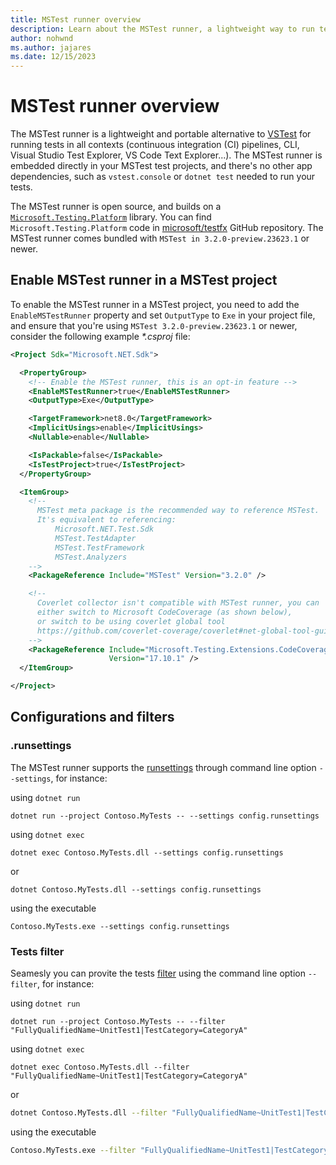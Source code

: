 ```yaml
---
title: MSTest runner overview
description: Learn about the MSTest runner, a lightweight way to run tests without depending on the .NET SDK.
author: nohwnd
ms.author: jajares
ms.date: 12/15/2023
---
```


# MSTest runner overview

The MSTest runner is a lightweight and portable alternative to [VSTest](https://github.com/microsoft/vstest) for running tests in all contexts (continuous integration (CI) pipelines, CLI, Visual Studio Test Explorer, VS Code Text Explorer...). The MSTest runner is embedded directly in your MSTest test projects, and there's no other app dependencies, such as `vstest.console` or `dotnet test` needed to run your tests.

The MSTest runner is open source, and builds on a [`Microsoft.Testing.Platform`](./unit-testing-platform-intro.md) library. You can find `Microsoft.Testing.Platform` code in [microsoft/testfx](https://github.com/microsoft/testfx/tree/main/src/Platform/Microsoft.Testing.Platform) GitHub repository. The MSTest runner comes bundled with `MSTest in 3.2.0-preview.23623.1` or newer.

## Enable MSTest runner in a MSTest project

To enable the MSTest runner in a MSTest project, you need to add the `EnableMSTestRunner` property and set `OutputType` to `Exe` in your project file, and ensure that you're using `MSTest 3.2.0-preview.23623.1` or newer, consider the following example _*.csproj_ file:

```xml
<Project Sdk="Microsoft.NET.Sdk">

  <PropertyGroup>
    <!-- Enable the MSTest runner, this is an opt-in feature -->
    <EnableMSTestRunner>true</EnableMSTestRunner>
    <OutputType>Exe</OutputType>

    <TargetFramework>net8.0</TargetFramework>
    <ImplicitUsings>enable</ImplicitUsings>
    <Nullable>enable</Nullable>

    <IsPackable>false</IsPackable>
    <IsTestProject>true</IsTestProject>
  </PropertyGroup>

  <ItemGroup>
    <!-- 
      MSTest meta package is the recommended way to reference MSTest.
      It's equivalent to referencing:
          Microsoft.NET.Test.Sdk
          MSTest.TestAdapter
          MSTest.TestFramework
          MSTest.Analyzers
    -->    
    <PackageReference Include="MSTest" Version="3.2.0" />

    <!-- 
      Coverlet collector isn't compatible with MSTest runner, you can 
      either switch to Microsoft CodeCoverage (as shown below),
      or switch to be using coverlet global tool
      https://github.com/coverlet-coverage/coverlet#net-global-tool-guide-suffers-from-possible-known-issue
    --> 
    <PackageReference Include="Microsoft.Testing.Extensions.CodeCoverage" 
                      Version="17.10.1" />
  </ItemGroup>

</Project>
```

## Configurations and filters

### .runsettings

The MSTest runner supports the [runsettings](unit-testing-platform-runsettings.md) through command line option `--settings`, for instance:

using `dotnet run`

```dotnetcli
dotnet run --project Contoso.MyTests -- --settings config.runsettings
```

using `dotnet exec`

```dotnetcli
dotnet exec Contoso.MyTests.dll --settings config.runsettings
```

or

```dotnetcli
dotnet Contoso.MyTests.dll --settings config.runsettings
```

using the executable

```dotnetcli
Contoso.MyTests.exe --settings config.runsettings
```

### Tests filter

Seamesly you can provite the tests [filter](./selective-unit-tests#mstest-examples) using the command line option `--filter`, for instance:

using `dotnet run`

```dotnetcli
dotnet run --project Contoso.MyTests -- --filter "FullyQualifiedName~UnitTest1|TestCategory=CategoryA"
```

using `dotnet exec`

```dotnetcli
dotnet exec Contoso.MyTests.dll --filter "FullyQualifiedName~UnitTest1|TestCategory=CategoryA"
```

or

```bash
dotnet Contoso.MyTests.dll --filter "FullyQualifiedName~UnitTest1|TestCategory=CategoryA"
```

using the executable

```bash
Contoso.MyTests.exe --filter "FullyQualifiedName~UnitTest1|TestCategory=CategoryA"
```
